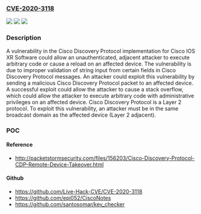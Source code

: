 ### [CVE-2020-3118](https://cve.mitre.org/cgi-bin/cvename.cgi?name=CVE-2020-3118)
![](https://img.shields.io/static/v1?label=Product&message=Cisco%20IOS%20XR%20Software%20&color=blue)
![](https://img.shields.io/static/v1?label=Version&message=n%2Fa&color=blue)
![](https://img.shields.io/static/v1?label=Vulnerability&message=CWE-134&color=brighgreen)

### Description

A vulnerability in the Cisco Discovery Protocol implementation for Cisco IOS XR Software could allow an unauthenticated, adjacent attacker to execute arbitrary code or cause a reload on an affected device. The vulnerability is due to improper validation of string input from certain fields in Cisco Discovery Protocol messages. An attacker could exploit this vulnerability by sending a malicious Cisco Discovery Protocol packet to an affected device. A successful exploit could allow the attacker to cause a stack overflow, which could allow the attacker to execute arbitrary code with administrative privileges on an affected device. Cisco Discovery Protocol is a Layer 2 protocol. To exploit this vulnerability, an attacker must be in the same broadcast domain as the affected device (Layer 2 adjacent).

### POC

#### Reference
- http://packetstormsecurity.com/files/156203/Cisco-Discovery-Protocol-CDP-Remote-Device-Takeover.html

#### Github
- https://github.com/Live-Hack-CVE/CVE-2020-3118
- https://github.com/epi052/CiscoNotes
- https://github.com/santosomar/kev_checker

